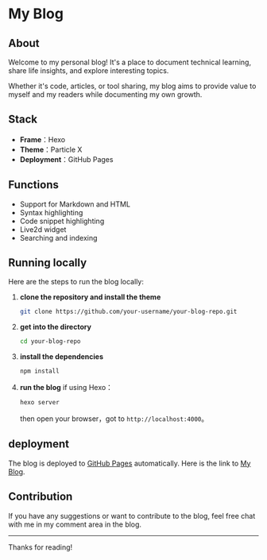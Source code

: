 
# My Blog

## About
Welcome to my personal blog! It's a place to document technical learning, share life insights, and explore interesting topics.

Whether it's code, articles, or tool sharing, my blog aims to provide value to myself and my readers while documenting my own growth.

## Stack
- **Frame**：Hexo
- **Theme**：Particle X
- **Deployment**：GitHub Pages

## Functions
- Support for Markdown and HTML
- Syntax highlighting
- Code snippet highlighting
- Live2d widget
- Searching and indexing


## Running locally
Here are the steps to run the blog locally:

1. **clone the repository and install the theme**
   ```bash
   git clone https://github.com/your-username/your-blog-repo.git
   ```

2. **get into the directory**
   ```bash
   cd your-blog-repo
   ```

3. **install the dependencies**
   ```bash
   npm install
   ```

4. **run the blog**
   if using Hexo：
   ```bash
   hexo server
   ```
   then open your browser，got to `http://localhost:4000`。

## deployment
The blog is deployed to [GitHub Pages](https://pages.github.com/) automatically.
Here is the link to [My Blog](https://the-lord-of-stars.github.io/).


## Contribution
If you have any suggestions or want to contribute to the blog, feel free chat with me in my comment area in the blog.

---

Thanks for reading!
